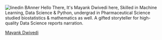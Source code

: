 ![linedin BAnner](https://github.com/CoderMayankD/CoderMayankD/assets/110977279/6a67b20d-a62f-4790-a14a-e85c12b8b1fd)
Hello There,
It's Mayank Dwivedi here,
Skilled in Machine Learning, Data Science & Python, undergrad in Pharmaceutical Science studied biostatistics & mathematics as well. A gifted storyteller for high-quality Data Science reports narration.

<div class="badge-base LI-profile-badge" data-locale="en_US" data-size="medium" data-theme="dark" data-type="VERTICAL" data-vanity="mayank-dwivedi-468873236" data-version="v1"><a class="badge-base__link LI-simple-link" href="https://in.linkedin.com/in/mayank-dwivedi-468873236?trk=profile-badge">Mayank Dwivedi</a></div>
              
